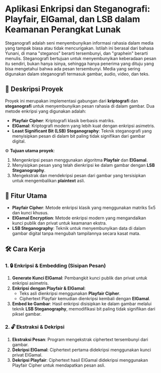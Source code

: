 # Aplikasi Enkripsi dan Steganografi: Playfair, ElGamal, dan LSB dalam Keamanan Perangkat Lunak
Steganografi adalah seni menyembunyikan informasi rahasia dalam media yang tampak 
biasa atau tidak mencurigakan. Istilah ini berasal dari bahasa Yunani, di mana "steganos" 
berarti tersembunyi, dan "graphein" berarti menulis. Steganografi bertujuan untuk 
menyembunyikan keberadaan pesan itu sendiri, bukan hanya isinya, sehingga hanya 
penerima yang dituju yang bisa mengetahui bahwa ada pesan tersembunyi. Media yang 
sering digunakan dalam steganografi termasuk gambar, audio, video, dan teks.

## 📜 Deskripsi Proyek
Proyek ini merupakan implementasi gabungan dari **kriptografi** dan **steganografi** untuk menyembunyikan pesan rahasia di dalam gambar. Dua metode enkripsi yang digunakan adalah:
- **Playfair Cipher**: Kriptografi klasik berbasis matriks.
- **ElGamal**: Kriptografi modern yang lebih kuat dengan enkripsi asimetris.
- **Least Significant Bit (LSB) Steganography**: Teknik steganografi yang menyisipkan pesan di dalam bit paling tidak signifikan dari gambar digital.

⚙️ **Tujuan utama proyek**:
1. Mengenkripsi pesan menggunakan algoritma **Playfair** dan **ElGamal**.
2. Menyisipkan pesan yang telah dienkripsi ke dalam gambar dengan **LSB Steganography**.
3. Mengekstrak dan mendekripsi pesan dari gambar yang tersisipkan untuk mengembalikan **plaintext** asli.

## 🚀 Fitur Utama
- **Playfair Cipher**: Metode enkripsi klasik yang menggunakan matriks 5x5 dan kunci khusus.
- **ElGamal Encryption**: Metode enkripsi modern yang mengandalkan kunci publik dan privat untuk keamanan ekstra.
- **LSB Steganography**: Teknik untuk menyembunyikan data di dalam gambar digital tanpa mengubah tampilannya secara kasat mata.

## 🛠️ Cara Kerja

### 1. 🔒 Enkripsi & Embedding (Sisipan Pesan)
1. **Generate Kunci ElGamal**: Pembangkit kunci publik dan privat untuk enkripsi asimetris.
2. **Enkripsi dengan Playfair & ElGamal**: 
   - Teks asli dienkripsi menggunakan **Playfair Cipher**.
   - Ciphertext Playfair kemudian dienkripsi kembali dengan **ElGamal**.
3. **Embed ke Gambar**: Hasil enkripsi disisipkan ke dalam gambar melalui teknik **LSB Steganography**, memodifikasi bit paling tidak signifikan dari piksel gambar.

### 2. 🔓 Ekstraksi & Dekripsi
1. **Ekstraksi Pesan**: Program mengekstrak ciphertext tersembunyi dari gambar.
2. **Dekripsi ElGamal**: Ciphertext pertama didekripsi menggunakan kunci privat ElGamal.
3. **Dekripsi Playfair**: Ciphertext hasil ElGamal didekripsi menggunakan Playfair Cipher untuk mendapatkan pesan asli.


